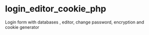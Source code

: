 # login_editor_cookie_php
Login form with databases , editor, change password, encryption and cookie generator
